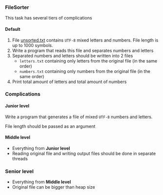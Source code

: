 ### FileSorter

This task has several tiers of complications

#### Default
1. File [unsorted.txt](unsorted.txt) contains `UTF-8` mixed letters and numbers. File length is up to 1000 symbols.
2. Write a program that reads this file and separates numbers and letters
3. Separated numbers and letters should be written into 2 files
   - `letters.txt` containing only letters from the original file (in the same order)
   - `numbers.txt` containing only numbers from the original file (in the same order)
4. Print total amount of letters and total amount of numbers

### Complications
#### Junior level
Write a program that generates a file of mixed `UTF-8` numbers and letters.

File length should be passed as an argument

#### Middle level
- Everything from **Junior level**
- Reading original file and writing output files should be done in separate threads

### Senior level
- Everything from **Middle level**
- Original file can be bigger than heap size